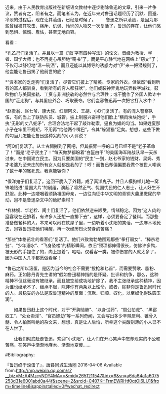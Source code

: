近来，由于人民教育出版社在新版语文教材中逐步剔除鲁迅的文章，引来一片争议，赞者有之，阻者有之。而笔者认为，在近年来对鲁迅话题经历了沉默、回避、冷淡的过程后，现在让其滚蛋，已经是时候了。
　　鲁迅之所以滚蛋，是因为那些曾经被其攻击、痛斥、讥讽、怜悯的人物又一次复活了，鲁迅的存在，让他们感到恐惧、惊慌、卑怯，甚至无地自容。

看看：

*孔乙己们复活了。并且以一篇《‘茴’字有四种写法》的论文，晋级为教授、学者、国学大师；也不再提心吊胆地“窃书”了，而是平心静气地在网络上“窃文”了；不仅可以舒坦地“温一碗洒”，而且还能以其博导的诱惑力对“伊”来一把潜规则了，他岂能让鲁迅揭了他前世的底？

*“资本家的乏走狗”们复活了。尽管它们披上了精英、专家的外衣，但依然“看到所有的富人都驯良，看到所有的穷人都狂吠”，他们或装神弄鬼地玩弄数字游戏，鼓吹物价与美国接轨、工资与非洲接轨的必然性与合理性；或干脆作了外国人欺诈中国的“乏走狗”，与其里应外合、巧取豪夺。它们岂容鲁迅再一次把它打入水中？

*赵贵翁、赵七爷、康大叔、红眼阿义、王胡、小D们复活了。有的混入警察队伍，有的当上了联防队员、城管。披上制服兴奋得他们脸上“横肉块块饱绽”，手执“无形的丈八蛇矛”，合理合法地干起了敲诈勒索，逼良为娼的勾当。如果姓夏那小子在牢里不规矩，不用再“给他两个嘴巴”，令其“躲猫猫”足矣。想想，这些下做的勾当儿怎能让鲁迅这种尖刻的小人评说？

*阿Q们复活了。从土古祠搬到了网吧，但其振臂一呼的口号已经不是“老子革命了！”而是“老子民主了！”每天做梦都盼着“白盔白甲”的美国海军陆战队早一天杀过来，在中国建立民主。因为只要美国的“民主”一到，赵七爷家的钱财、吴妈、秀才老婆乃至未庄的所有女人就都是我的了！哼！而鲁迅却偏偏要我做个被世人嘲讽了数十年的冤死鬼，我岂能容你？

*假洋鬼子们复活了。这回干脆入了外籍，成了真洋鬼子。并且人模狗样儿地一窝锋地钻进“爱国大片”的剧组，演起了凛然正气、忧国忧民的仁人志士，让人好生不舒服。此种一边哽咽着颂扬祖国母亲，一边往向征中华文明的青铜大鼎里撒尿的举动，岂不是鲁迅杂文中的绝好素材？

*祥林嫂、华老栓、闰土们复活了。他们依然逆来顺受，情绪稳定。因为“这人肉的筵宴现在还排着，有许多人还想一直排下去”，这样，必须要备足了餐料。而那些准备做餐料的人，本来可以闷在铁屋子里，一边听着小沈阳的笑话，一边麻木地死去，岂容鲁迅把他们唤醒，再一次经历烈火焚身的苦痛？

*那些“体格茁壮的看客们”复活了。他们兴致勃勃地围观那些“拳打弱女”、“棒杀老翁”、“少年溺水”、“飞身坠楼”的精彩瞬间，依旧“颈项都伸得很长，仿佛许多鸭，被无形的手捏住了的，向上提着”。哈哈，仅看客一类，被你伤害的人就太多了，因为中国人几乎都愿做看客！

*鲁迅之所以滚蛋，是因为当今的社会不需要“投枪和匕首”，而需要赞歌、脂粉、麻药。正如陈丹青先生讲的“假如鲁迅精神指的是怀疑、批评和抗争，那么，这种精神不但丝毫没有被继承，而且被空前成功地铲除了。我不主张继承这种精神，因为谁也继承不了、继承不起，除非你有两条以上性命，或者，除非你是鲁迅同时代的人。最稳妥的办法是取鲁迅精神的反面：沉默、归顺、奴化，以至奴化得珠圆玉润”。

　　如果鲁迅赶上这个时代，对于“开胸验肺”、“以身试药”、“周公拍虎”、“黑窑奴工”、“处女卖淫”、“官员嫖幼”等一系列奇闻，又会写出多少辛辣犀利、锥骨入髓、令人拍案叫绝的杂文来，想想，真是让人后怕，所幸这个尖酸刻薄的小人已不在人世了。

　　让我们彻底赶走鲁迅，欢迎“小沈阳”，让人们在开心笑声中忘却现实的不公和苦痛，在笑声中渐渐地麻木、渐渐地变傻......

#Bibliography:

『鲁迅终于滚蛋了』，唐县同城生活圈 2016-04-06
Available from:http://mp.weixin.qq.com/s?__biz=MzA4MzcyNDY4MA==&mid=2651211547&idx=6&sn=a6da64a1a6075253d31e6001abd0a44f&scene=2&srcid=0407KHFrmEWRHtf0qtOi6LU1&from=timeline&isappinstalled=0#wechat_redirect
